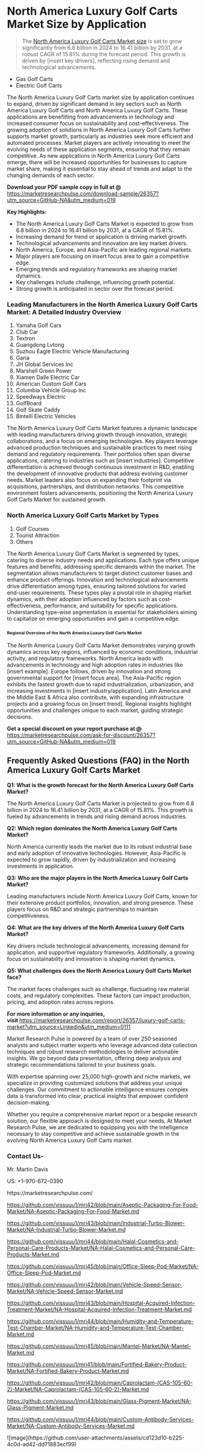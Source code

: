 <h1>North America Luxury Golf Carts Market&nbsp;Size by Application</h1><blockquote><p>The <a href="https://marketresearchpulse.com/download-sample/26357?utm_source=GitHub-NA&amp;utm_medium=019">North America Luxury Golf Carts Market size</a> is set to grow significantly from 6.8 billion in 2024 to 16.41 billion by 2031, at a robust CAGR of 15.81% during the forecast period. This growth is driven by [insert key drivers], reflecting rising demand and technological advancements.</p></blockquote><ul><li>Gas Golf Carts<li> Electric Golf Carts</li></ul><p>The North America Luxury Golf Carts market size by application continues to expand, driven by significant demand in key sectors such as North America Luxury Golf Carts and North America Luxury Golf Carts. These applications are benefitting from advancements in technology and increased consumer focus on sustainability and cost-effectiveness. The growing adoption of solutions in North America Luxury Golf Carts further supports market growth, particularly as industries seek more efficient and automated processes. Market players are actively innovating to meet the evolving needs of these application segments, ensuring that they remain competitive. As new applications in North America Luxury Golf Carts emerge, there will be increased opportunities for businesses to capture market share, making it essential to stay ahead of trends and adapt to the changing demands of each sector.</p><p><strong>Download your PDF sample copy in full at @ </strong><a href="https://marketresearchpulse.com/download-sample/26357?utm_source=GitHub-NA&amp;utm_medium=019">https://marketresearchpulse.com/download-sample/26357?utm_source=GitHub-NA&amp;utm_medium=019</a></p><p><strong>Key Highlights: </strong></p><ul><li>The North America Luxury Golf Carts Market is expected to grow from 6.8 billion in 2024 to 16.41 billion by 2031, at a CAGR of 15.81%.</li><li>Increasing demand for trend or application is driving market growth.</li><li>Technological advancements and innovation are key market drivers.</li><li>North America, Europe, and Asia-Pacific are leading regional markets.</li><li>Major players are focusing on insert focus area to gain a competitive edge.</li><li>Emerging trends and regulatory frameworks are shaping market dynamics.</li><li>Key challenges include challenge, influencing growth potential.</li><li>Strong growth is anticipated in sector over the forecast period.</li></ul><h3>Leading Manufacturers in the North America Luxury Golf Carts Market: A Detailed Industry Overview</h3><ol><li>Yamaha Golf Cars</li><li>Club Car</li><li>Textron</li><li>Guangdong Lvtong</li><li>Suzhou Eagle Electric Vehicle Manufacturing</li><li>Garia</li><li>JH Global Services Inc</li><li>Marshell Green Power</li><li>Xiamen Dalle Electric Car</li><li>American Custom Golf Cars</li><li>Columbia Vehicle Group Inc</li><li>Speedways Electric</li><li>GolfBoard</li><li>Golf Skate Caddy</li><li>Bintelli Electric Vehicles</li></ol><div class="flex max-w-full flex-col flex-grow"><div class="min-h-8 text-message flex w-full flex-col items-end gap-2 whitespace-normal break-words [.text-message+&amp;]:mt-5" dir="auto" data-message-author-role="assistant" data-message-id="fd8432e4-4910-450d-b182-61b7bfb0a01f" data-message-model-slug="gpt-4o"><div class="flex w-full flex-col gap-1 empty:hidden first:pt-[3px]"><div class="markdown prose w-full break-words dark:prose-invert light"><p>The North America Luxury Golf Carts Market features a dynamic landscape with leading manufacturers driving growth through innovation, strategic collaborations, and a focus on emerging technologies. Key players leverage advanced production techniques and sustainable practices to meet rising demand and regulatory requirements. Their portfolios often span diverse applications, catering to industries such as [insert industries]. Competitive differentiation is achieved through continuous investment in R&amp;D, enabling the development of innovative products that address evolving customer needs. Market leaders also focus on expanding their footprint via acquisitions, partnerships, and distribution networks. This competitive environment fosters advancements, positioning the North America Luxury Golf Carts Market for sustained growth.</p></div></div></div></div><h3>North America Luxury Golf Carts Market by Types</h3><ol><li>Golf Courses<li> Tourist Attraction<li> Others</li></ol><div class="flex max-w-full flex-col flex-grow"><div class="min-h-8 text-message flex w-full flex-col items-end gap-2 whitespace-normal break-words [.text-message+&amp;]:mt-5" dir="auto" data-message-author-role="assistant" data-message-id="084470be-0bb7-4664-bddf-5156b4f41249" data-message-model-slug="gpt-4o-mini"><div class="flex w-full flex-col gap-1 empty:hidden first:pt-[3px]"><div class="markdown prose w-full break-words dark:prose-invert light"><p>The North America Luxury Golf Carts Market is segmented by types, catering to diverse industry needs and applications. Each type offers unique features and benefits, addressing specific demands within the market. The segmentation allows manufacturers to target distinct customer bases and enhance product offerings. Innovation and technological advancements drive differentiation among types, ensuring tailored solutions for varied end-user requirements. These types play a pivotal role in shaping market dynamics, with their adoption influenced by factors such as cost-effectiveness, performance, and suitability for specific applications. Understanding type-wise segmentation is essential for stakeholders aiming to capitalize on emerging opportunities and gain a competitive edge.</p></div></div></div></div><h3><span style="font-size: 11px;">Regional Overview of the North America Luxury Golf Carts Market</span></h3><div class="flex max-w-full flex-col flex-grow"><div class="min-h-8 text-message flex w-full flex-col items-end gap-2 whitespace-normal break-words [.text-message+&amp;]:mt-5" dir="auto" data-message-author-role="assistant" data-message-id="e9038762-ce64-4e30-91c9-9bd413514231" data-message-model-slug="gpt-4o-mini"><div class="flex w-full flex-col gap-1 empty:hidden first:pt-[3px]"><div class="markdown prose w-full break-words dark:prose-invert light"><p>The North America Luxury Golf Carts Market demonstrates varying growth dynamics across key regions, influenced by economic conditions, industrial activity, and regulatory frameworks. North America leads with advancements in technology and high adoption rates in industries like [insert example]. Europe follows, driven by innovation and strong governmental support for [insert focus area]. The Asia-Pacific region exhibits the fastest growth due to rapid industrialization, urbanization, and increasing investments in [insert industry/application]. Latin America and the Middle East &amp; Africa also contribute, with expanding infrastructure projects and a growing focus on [insert trend]. Regional insights highlight opportunities and challenges unique to each market, guiding strategic decisions.</p></div></div></div></div><p><strong>Get a special discount on your report purchase at @ </strong><a href="https://marketresearchpulse.com/ask-for-discount/26357?utm_source=GitHub-NA&amp;utm_medium=019">https://marketresearchpulse.com/ask-for-discount/26357?utm_source=GitHub-NA&amp;utm_medium=019</a></p><h2>Frequently Asked Questions (FAQ) in the North America Luxury Golf Carts Market</h2><p><strong>Q1: What is the growth forecast for the North America Luxury Golf Carts Market?</strong></p><p>The North America Luxury Golf Carts Market is projected to grow from 6.8 billion in 2024 to 16.41 billion by 2031, at a CAGR of 15.81%. This growth is fueled by advancements in trends and rising demand across industries.</p><p><strong>Q2: Which region dominates the North America Luxury Golf Carts Market?</strong></p><p>North America currently leads the market due to its robust industrial base and early adoption of innovative technologies. However, Asia-Pacific is expected to grow rapidly, driven by industrialization and increasing investments in application.</p><p><strong>Q3: Who are the major players in the North America Luxury Golf Carts Market?</strong></p><p>Leading manufacturers include North America Luxury Golf Carts, known for their extensive product portfolios, innovation, and strong presence. These players focus on R&amp;D and strategic partnerships to maintain competitiveness.</p><p><strong>Q4: What are the key drivers of the North America Luxury Golf Carts Market?</strong></p><p>Key drivers include technological advancements, increasing demand for application, and supportive regulatory frameworks. Additionally, a growing focus on sustainability and innovation is shaping market dynamics.</p><p><strong>Q5: What challenges does the North America Luxury Golf Carts Market face?</strong></p><p>The market faces challenges such as challenge, fluctuating raw material costs, and regulatory complexities. These factors can impact production, pricing, and adoption rates across regions.</p><p><strong>For more information or any inquiries, visit&nbsp;</strong><a href="https://marketresearchpulse.com/report/26357/luxury-golf-carts-market?utm_source=Linkedin&utm_medium=0111">https://marketresearchpulse.com/report/26357/luxury-golf-carts-market?utm_source=Linkedin&utm_medium=0111</a></p><p>Market Research Pulse is powered by a team of over 250 seasoned analysts and subject matter experts who leverage advanced data collection techniques and robust research methodologies to deliver actionable insights. We go beyond data presentation, offering deep analysis and strategic recommendations tailored to your business goals.</p><p>With expertise spanning over 25,000 high-growth and niche markets, we specialize in providing customized solutions that address your unique challenges. Our commitment to actionable intelligence ensures complex data is transformed into clear, practical insights that empower confident decision-making.</p><p>Whether you require a comprehensive market report or a bespoke research solution, our flexible approach is designed to meet your needs. At Market Research Pulse, we are dedicated to equipping you with the intelligence necessary to stay competitive and achieve sustainable growth in the evolving North America Luxury Golf Carts market.</p><h3><strong>Contact Us-</strong></h3><p>Mr. Martin Davis</p><p>US: +1-970-672-0390</p><p>https://marketresearchpulse.com/</p><p><a href="https://github.com/vissuuu1/mri42/blob/main/Aseptic-Packaging-For-Food-Market/NA-Aseptic-Packaging-For-Food-Market.md">https://github.com/vissuuu1/mri42/blob/main/Aseptic-Packaging-For-Food-Market/NA-Aseptic-Packaging-For-Food-Market.md</a></p><p><a href="https://github.com/vissuuu1/mri43/blob/main/Industrial-Turbo-Blower-Market/NA-Industrial-Turbo-Blower-Market.md">https://github.com/vissuuu1/mri43/blob/main/Industrial-Turbo-Blower-Market/NA-Industrial-Turbo-Blower-Market.md</a></p><p><a href="https://github.com/vissuuu1/mri44/blob/main/Halal-Cosmetics-and-Personal-Care-Products-Market/NA-Halal-Cosmetics-and-Personal-Care-Products-Market.md">https://github.com/vissuuu1/mri44/blob/main/Halal-Cosmetics-and-Personal-Care-Products-Market/NA-Halal-Cosmetics-and-Personal-Care-Products-Market.md</a></p><p><a href="https://github.com/vissuuu1/mri45/blob/main/Office-Sleep-Pod-Market/NA-Office-Sleep-Pod-Market.md">https://github.com/vissuuu1/mri45/blob/main/Office-Sleep-Pod-Market/NA-Office-Sleep-Pod-Market.md</a></p><p><a href="https://github.com/vissuuu1/mri42/blob/main/Vehicle-Speed-Sensor-Market/NA-Vehicle-Speed-Sensor-Market.md">https://github.com/vissuuu1/mri42/blob/main/Vehicle-Speed-Sensor-Market/NA-Vehicle-Speed-Sensor-Market.md</a></p><p><a href="https://github.com/vissuuu1/mri43/blob/main/Hospital-Acquired-Infection-Treatment-Market/NA-Hospital-Acquired-Infection-Treatment-Market.md">https://github.com/vissuuu1/mri43/blob/main/Hospital-Acquired-Infection-Treatment-Market/NA-Hospital-Acquired-Infection-Treatment-Market.md</a></p><p><a href="https://github.com/vissuuu1/mri44/blob/main/Humidity-and-Temperature-Test-Chamber-Market/NA-Humidity-and-Temperature-Test-Chamber-Market.md">https://github.com/vissuuu1/mri44/blob/main/Humidity-and-Temperature-Test-Chamber-Market/NA-Humidity-and-Temperature-Test-Chamber-Market.md</a></p><p><a href="https://github.com/vissuuu1/mri45/blob/main/Mantel-Market/NA-Mantel-Market.md">https://github.com/vissuuu1/mri45/blob/main/Mantel-Market/NA-Mantel-Market.md</a></p><p><a href="https://github.com/vissuuu1/mri41/blob/main/Fortified-Bakery-Product-Market/NA-Fortified-Bakery-Product-Market.md">https://github.com/vissuuu1/mri41/blob/main/Fortified-Bakery-Product-Market/NA-Fortified-Bakery-Product-Market.md</a></p><p><a href="https://github.com/vissuuu1/mri42/blob/main/Caprolactam-(CAS-105-60-2)-Market/NA-Caprolactam-(CAS-105-60-2)-Market.md">https://github.com/vissuuu1/mri42/blob/main/Caprolactam-(CAS-105-60-2)-Market/NA-Caprolactam-(CAS-105-60-2)-Market.md</a></p><p><a href="https://github.com/vissuuu1/mri43/blob/main/Glass-Pigment-Market/NA-Glass-Pigment-Market.md">https://github.com/vissuuu1/mri43/blob/main/Glass-Pigment-Market/NA-Glass-Pigment-Market.md</a></p><p><a href="https://github.com/vissuuu1/mri44/blob/main/Custom-Antibody-Services-Market/NA-Custom-Antibody-Services-Market.md">https://github.com/vissuuu1/mri44/blob/main/Custom-Antibody-Services-Market/NA-Custom-Antibody-Services-Market.md</a></p>
![image](https://github.com/user-attachments/assets/cd123d10-b225-4c0d-ad42-dd71883ecf99)
